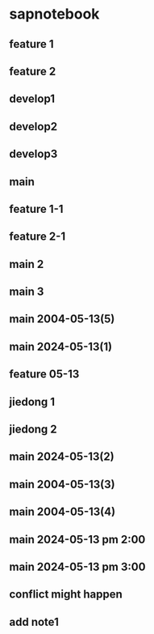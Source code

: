 # sapnotebook

## feature 1
## feature 2
## develop1
## develop2
## develop3

## main
## feature 1-1
## feature 2-1

## main 2
## main 3

## main 2004-05-13(5)

## main 2024-05-13(1)
## feature 05-13
## jiedong 1
## jiedong 2

## main 2024-05-13(2)
## main 2004-05-13(3)


## main 2004-05-13(4)
## main 2024-05-13 pm 2:00

## main 2024-05-13 pm 3:00

## conflict might happen

## add note1

